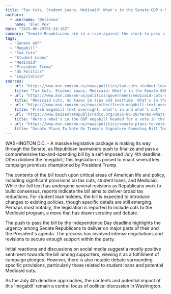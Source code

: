 ```yaml
---
title: "Tax Cuts, Student Loans, Medicaid: What's in the Senate GOP's Megabill"
authors:
  - username: '@elenvox'
    name: 'Elen Vox'
date: "2025-06-29T01:24:18Z"
summary: "Senate Republicans are in a race against the clock to pass a sweeping tax and spending bill by July 4th. This 'megabill' reportedly includes significant tax cuts, changes to student loan policies, and potential impacts on Medicaid, reflecting key promises from President Trump's agenda. Get the details on what's inside this major legislative push."
tags:
  - "Senate GOP"
  - "Megabill"
  - "Tax Cuts"
  - "Student Loans"
  - "Medicaid"
  - "President Trump"
  - "US Politics"
  - "Legislation"
sources:
  - url: "https://www.msn.com/en-us/news/politics/tax-cuts-student-loans-medicaid-what-s-in-the-senate-gop-s-megabill/ar-AA1HBUm4"
    title: "Tax Cuts, Student Loans, Medicaid: What's in the Senate GOP's Megabill"
  - url: "https://www.msn.com/en-us/politics/government/medicaid-cuts-no-taxes-on-tips-and-overtime-what-s-in-the-trump-backed-senate-megabill/ar-AA1HBps9"
    title: "Medicaid cuts, no taxes on tips and overtime: What's in the Trump-backed Senate megabill?"
  - url: "https://www.msn.com/en-us/news/other/fresh-megabill-text-overnight-what-s-in-and-what-s-out/ar-AA1HB0qL"
    title: "Fresh megabill text overnight: what's in and what's out"
  - url: "https://www.boisestatepublicradio.org/2025-06-28/heres-whats-in-the-gop-megabill-headed-for-a-vote-in-the-senate"
    title: "Here's what's in the GOP megabill headed for a vote in the Senate"
  - url: "https://www.msn.com/en-us/news/politics/senate-plans-to-vote-on-trump-s-signature-spending-bill-today-what-to-know-as-elon-musk-blasts-draft/ar-AA1HB3Mn"
    title: "Senate Plans To Vote On Trump's Signature Spending Bill Today—What To Know As Elon Musk Blasts Draft"
---
```


WASHINGTON D.C. - A massive legislative package is making its way through the Senate, as Republican lawmakers push to finalize and pass a comprehensive tax-and-spending bill by a self-imposed July 4th deadline. Often dubbed the 'megabill,' this legislation is poised to enact several key campaign promises championed by President Trump.

The contents of the bill touch upon critical areas of American life and policy, including significant provisions on tax cuts, student loans, and Medicaid. While the full text has undergone several revisions as Republicans work to build consensus, reports indicate the bill aims to deliver broad tax reductions. For student loan holders, the bill is expected to introduce changes to existing policies, though specific details are still emerging. Perhaps most notably, the legislation is reported to include cuts to the Medicaid program, a move that has drawn scrutiny and debate.

The push to pass the bill by the Independence Day deadline highlights the urgency among Senate Republicans to deliver on major parts of their and the President's agenda. The process has involved intense negotiations and revisions to secure enough support within the party.

Initial reactions and discussions on social media suggest a mostly positive sentiment towards the bill among supporters, viewing it as a fulfillment of campaign pledges. However, there is also notable debate surrounding specific provisions, particularly those related to student loans and potential Medicaid cuts.

As the July 4th deadline approaches, the contents and potential impact of this 'megabill' remain a central focus of political discussion in Washington.
